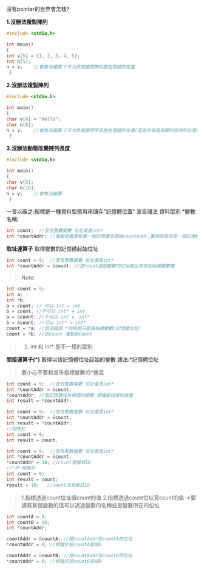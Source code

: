 沒有pointer的世界會怎樣?

**1.沒辦法複製陣列**
```c
#include <stdio.h>

int main()
{
int v[5] = {1, 2, 3, 4, 5};
int n[5];
n = v;    //會無法編譯 C不允許直接把陣列放在等號的左邊
 }
```

**2.沒辦法複製陣列**
```c
#include <stdio.h>

int main()
{
char v[6] = "Hello";
char n[6];
n = v;    //會無法編譯 C不允許直接把字串放在等號的左邊(因為字串是用陣列存的所以當然不行
 }

```

**3.沒辦法動態改變陣列長度**
```c
#include <stdio.h>

int main()
{
char v[5];
char n[10];
n = v;    //會無法編譯 
 }

```

一言以蔽之:指標是一種資料型態用來儲存"記憶體位置"
宣告語法
資料型別 *變數名稱;

```c
int count;  //宣告整數變數 位址會是int*
int *countAddr; //電腦依舊會配置一個記憶體空間給countAddr,裏頭存放的是一個記憶體位址 位址是int**
```
**取址運算子**
取得變數的記憶體起始位址
```c
int count = 9;  //宣告整數變數 位址會是int*
int *countAddr = &count; //把count這個變數的位址取出來存到指標變數裡
```
> Note:
```c
int count = 9;
int a;
int *b;
a = count; // 可以 int = int
b = count; //不可以 int* ≠ int
a = &count; //不可以 int ≠　int*
b = &count; //可以 int* = int*
count = *a; //語法錯誤 *的後面只能接指標變數(記憶體位址)
count = *b; //把count 複製給count
```
> 1. int 和 int* 是不一樣的型別

**間接運算子(*)**
取得以該記憶體位址起始的變數
語法:*記憶體位址
> 要小心不要和宣告指標變數的*搞混
```c
int count = 9;  //宣告整數變數 位址會是int*
int *countAddr = &count;
*countAddr; //取記憶體位址裡面的變數 問裡面住誰的感覺
int result = *countAddr;
```

```c
int count = 9;  //宣告整數變數 位址會是int*
int *countAddr = &count;
int result = *countAddr;
//相等於
int count = 9;
int result = count;
```
```c
int count = 9;  //宣告整數變數 位址會是int*
int *countAddr = &count;
*countAddr = 10; //count會變成10
//"不"相等於
int count = 9;
int result = count;
result = 10;   //count沒有變成10
```
> 1.指標透過count位址讀count的值
> 2.指標透過count位址寫count的值
> →要讀寫某個變數的值可以透過變數的名稱或是變數所在的位址

```c
int countA = 9;
int countB = 10;
int *countAddr;

countAddr = &countA; //把countAddr存countA的位址
*countAddr = 0; //相當於把countA設成0

countAddr = &countB; //把countAddr存countB的位址
*countAddr = 0; //相當於把countB設成0

```
